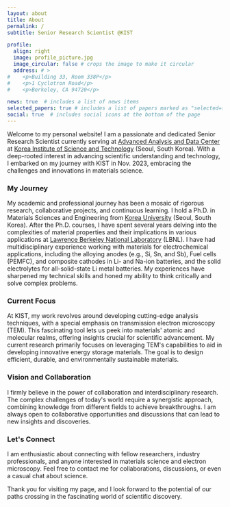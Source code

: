 ```yaml
---
layout: about
title: About
permalink: /
subtitle: Senior Research Scientist @KIST

profile:
  align: right
  image: profile_picture.jpg
  image_circular: false # crops the image to make it circular
  address: # >
#    <p>Building 33, Room 338P</p>
#    <p>1 Cyclotron Road</p>
#    <p>Berkeley, CA 94720</p>

news: true  # includes a list of news items
selected_papers: true # includes a list of papers marked as "selected={true}"
social: true  # includes social icons at the bottom of the page
---
```


Welcome to my personal website! I am a passionate and dedicated Senior Research Scientist currently serving at [Advanced Analysis and Data Center](https://aac.kist.re.kr) at [Korea Institute of Science and Technology](https://www.kist.re.kr) (Seoul, South Korea). With a deep-rooted interest in advancing scientific understanding and technology, I embarked on my journey with KIST in Nov. 2023, embracing the challenges and innovations in materials science.

### My Journey

My academic and professional journey has been a mosaic of rigorous research, collaborative projects, and continuous learning. I hold a Ph.D. in Materials Sciences and Engineering from [Korea University](https://www.korea.ac.kr) (Seoul, South Korea). After the Ph.D. courses, I have spent several years delving into the complexities of material properties and their implications in various applications at [Lawrence Berkeley National Laboratory](https://www.lbl.gov) (LBNL). I have had multidisciplinary experience working with materials for electrochemical applications, including the alloying anodes (e.g., Si, Sn, and Sb), Fuel cells (PEMFC), and composite cathodes in Li- and Na-ion batteries, and the solid electrolytes for all-solid-state Li metal batteries. My experiences have sharpened my technical skills and honed my ability to think critically and solve complex problems.

### Current Focus

At KIST, my work revolves around developing cutting-edge analysis techniques, with a special emphasis on transmission electron microscopy (TEM). This fascinating tool lets us peek into materials' atomic and molecular realms, offering insights crucial for scientific advancement. My current research primarily focuses on leveraging TEM's capabilities to aid in developing innovative energy storage materials. The goal is to design efficient, durable, and environmentally sustainable materials.

### Vision and Collaboration

I firmly believe in the power of collaboration and interdisciplinary research. The complex challenges of today's world require a synergistic approach, combining knowledge from different fields to achieve breakthroughs. I am always open to collaborative opportunities and discussions that can lead to new insights and discoveries.

### Let's Connect

I am enthusiastic about connecting with fellow researchers, industry professionals, and anyone interested in materials science and electron microscopy. Feel free to contact me for collaborations, discussions, or even a casual chat about science.

Thank you for visiting my page, and I look forward to the potential of our paths crossing in the fascinating world of scientific discovery.

<!---
Also I have been investigating the relationship between synthesis parameters and the material properties of the reaction product that control the activity and degradations of electrochemical reactions for energy storage materials. 
-->